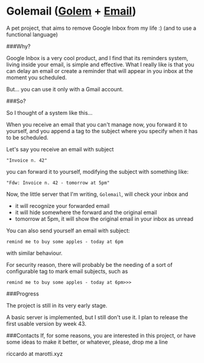 # Golemail ([Golem](https://en.wikipedia.org/wiki/Golem) + [Email](https://en.wikipedia.org/wiki/Email)) #

A pet project, that aims to remove Google Inbox from my life :) (and to use a functional language)

###Why?

Google Inbox is a very cool product, and I find that its reminders system, living inside your email, is simple and effective.
What I really like is that you can delay an email or create a reminder that will appear in you inbox at the moment you scheduled.

But... you can use it only with a Gmail account.


###So?

So I thought of a system like this...

When you receive an email that you can't manage now, you forward it to yourself, and you append a tag to the subject where you specify when it has to be scheduled.

Let's say you receive an email with subject

    "Invoice n. 42"

you can forward it to yourself, modifying the subject with something like:

    "Fdw: Invoice n. 42 - tomorrow at 5pm"

Now, the little server that I'm writing, `Golemail`, will check your inbox and

- it will recognize your forwarded email
- it will hide somewhere the forward and the original email
- tomorrow at 5pm, it will show the original email in your inbox as unread

You can also send yourself an email with subject:

    remind me to buy some apples - today at 6pm

with similar behaviour.

For security reason, there will probably be the needing of a sort of configurable tag to mark email subjects, such as

    remind me to buy some apples - today at 6pm>>>

###Progress

The project is still in its very early stage.

A basic server is implemented, but I still don't use it.
I plan to release the first usable version by week 43.

###Contacts
If, for some reasons, you are interested in this project, or have some ideas to make it better, or whatever, please, drop me a line

riccardo at marotti.xyz
